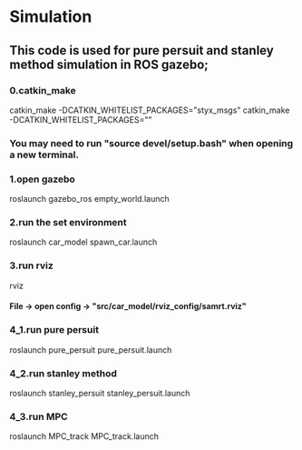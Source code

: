 # Simulation

## This code is used for pure persuit and stanley method simulation in ROS gazebo; 
### 0.catkin_make
catkin_make -DCATKIN_WHITELIST_PACKAGES="styx_msgs"
catkin_make -DCATKIN_WHITELIST_PACKAGES=""

### You may need to run "source devel/setup.bash" when opening a new terminal.
### 1.open gazebo
roslaunch gazebo_ros empty_world.launch

### 2.run the set environment
roslaunch car_model spawn_car.launch

### 3.run rviz
rviz
#### File -> open config -> "src/car_model/rviz_config/samrt.rviz"

### 4_1.run pure persuit
roslaunch pure_persuit pure_persuit.launch

### 4_2.run stanley method
roslaunch stanley_persuit stanley_persuit.launch

### 4_3.run MPC
roslaunch MPC_track MPC_track.launch
